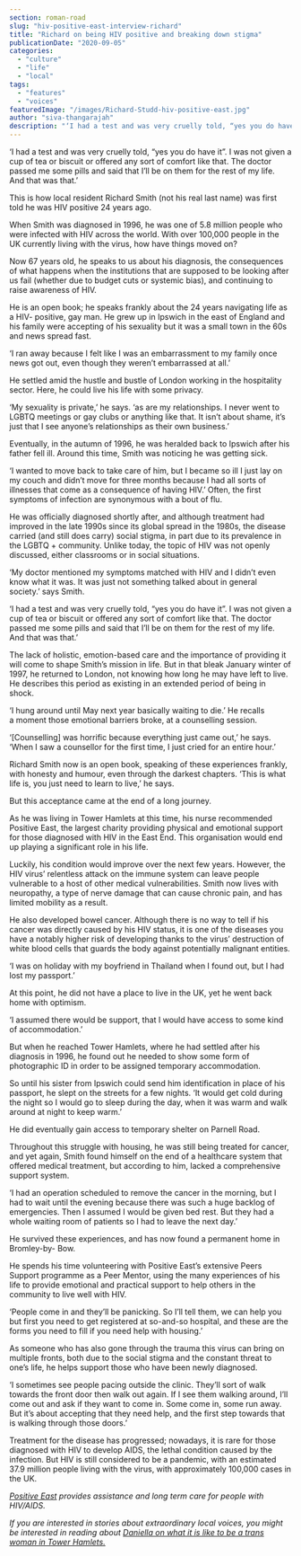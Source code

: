 ```yaml
---
section: roman-road
slug: "hiv-positive-east-interview-richard"
title: "Richard on being HIV positive and breaking down stigma"
publicationDate: "2020-09-05"
categories: 
  - "culture"
  - "life"
  - "local"
tags: 
  - "features"
  - "voices"
featuredImage: "/images/Richard-Studd-hiv-positive-east.jpg"
author: "siva-thangarajah"
description: "‘I had a test and was very cruelly told, “yes you do have it”. I was not given a cup of tea or biscuit or offered any sort of comfort like that. The doctor passed me some pills and said that I’ll be on them for the rest of my life. And that was that.’"
---
```


‘I had a test and was very cruelly told, “yes you do have it”. I was not given a cup of tea or biscuit or offered any sort of comfort like that. The doctor passed me some pills and said that I’ll be on them for the rest of my life. And that was that.’

This is how local resident Richard Smith (not his real last name) was first told he was HIV positive 24 years ago.

When Smith was diagnosed in 1996, he was one of 5.8 million people who were infected with HIV across the world. With over 100,000 people in the UK currently living with the virus, how have things moved on?

Now 67 years old, he speaks to us about his diagnosis, the consequences of what happens when the institutions that are supposed to be looking after us fail (whether due to budget cuts or systemic bias), and continuing to raise awareness of HIV.

He is an open book; he speaks frankly about the 24 years navigating life as a HIV- positive, gay man. He grew up in Ipswich in the east of England and his family were accepting of his sexuality but it was a small town in the 60s and news spread fast.

‘I ran away because I felt like I was an embarrassment to my family once news got out, even though they weren’t embarrassed at all.’

He settled amid the hustle and bustle of London working in the hospitality sector. Here, he could live his life with some privacy.

‘My sexuality is private,’ he says. ‘as are my relationships. I never went to LGBTQ meetings or gay clubs or anything like that. It isn’t about shame, it’s just that I see anyone’s relationships as their own business.’

Eventually, in the autumn of 1996, he was heralded back to Ipswich after his father fell ill. Around this time, Smith was noticing he was getting sick.

‘I wanted to move back to take care of him, but I became so ill I just lay on my couch and didn’t move for three months because I had all sorts of illnesses that come as a consequence of having HIV.’ Often, the first symptoms of infection are synonymous with a bout of flu.

He was officially diagnosed shortly after, and although treatment had improved in the late 1990s since its global spread in the 1980s, the disease carried (and still does carry) social stigma, in part due to its prevalence in the LGBTQ + community. Unlike today, the topic of HIV was not openly discussed, either classrooms or in social situations.

‘My doctor mentioned my symptoms matched with HIV and I didn’t even know what it was. It was just not something talked about in general society.’ says Smith.

‘I had a test and was very cruelly told, “yes you do have it”. I was not given a cup of tea or biscuit or offered any sort of comfort like that. The doctor passed me some pills and said that I’ll be on them for the rest of my life. And that was that.’

The lack of holistic, emotion-based care and the importance of providing it will come to shape Smith’s mission in life. But in that bleak January winter of 1997, he returned to London, not knowing how long he may have left to live. He describes this period as existing in an extended period of being in shock.

‘I hung around until May next year basically waiting to die.’ He recalls a moment those emotional barriers broke, at a counselling session.

‘\[Counselling\] was horrific because everything just came out,’ he says. ‘When I saw a counsellor for the first time, I just cried for an entire hour.’

Richard Smith now is an open book, speaking of these experiences frankly, with honesty and humour, even through the darkest chapters. ‘This is what life is, you just need to learn to live,’ he says.

But this acceptance came at the end of a long journey.

As he was living in Tower Hamlets at this time, his nurse recommended Positive East, the largest charity providing physical and emotional support for those diagnosed with HIV in the East End. This organisation would end up playing a significant role in his life.

Luckily, his condition would improve over the next few years. However, the HIV virus’ relentless attack on the immune system can leave people vulnerable to a host of other medical vulnerabilities. Smith now lives with neuropathy, a type of nerve damage that can cause chronic pain, and has limited mobility as a result.

He also developed bowel cancer. Although there is no way to tell if his cancer was directly caused by his HIV status, it is one of the diseases you have a notably higher risk of developing thanks to the virus’ destruction of white blood cells that guards the body against potentially malignant entities.

‘I was on holiday with my boyfriend in Thailand when I found out, but I had lost my passport.’

At this point, he did not have a place to live in the UK, yet he went back home with optimism.

‘I assumed there would be support, that I would have access to some kind of accommodation.’

But when he reached Tower Hamlets, where he had settled after his diagnosis in 1996, he found out he needed to show some form of photographic ID in order to be assigned temporary accommodation.

So until his sister from Ipswich could send him identification in place of his passport, he slept on the streets for a few nights. ‘It would get cold during the night so I would go to sleep during the day, when it was warm and walk around at night to keep warm.’

He did eventually gain access to temporary shelter on Parnell Road.

Throughout this struggle with housing, he was still being treated for cancer, and yet again, Smith found himself on the end of a healthcare system that offered medical treatment, but according to him, lacked a comprehensive support system.

‘I had an operation scheduled to remove the cancer in the morning, but I had to wait until the evening because there was such a huge backlog of emergencies. Then I assumed I would be given bed rest. But they had a whole waiting room of patients so I had to leave the next day.’

He survived these experiences, and has now found a permanent home in Bromley-by- Bow.

He spends his time volunteering with Positive East’s extensive Peers Support programme as a Peer Mentor, using the many experiences of his life to provide emotional and practical support to help others in the community to live well with HIV.

‘People come in and they’ll be panicking. So I’ll tell them, we can help you but first you need to get registered at so-and-so hospital, and these are the forms you need to fill if you need help with housing.’

As someone who has also gone through the trauma this virus can bring on multiple fronts, both due to the social stigma and the constant threat to one’s life, he helps support those who have been newly diagnosed.

‘I sometimes see people pacing outside the clinic. They’ll sort of walk towards the front door then walk out again. If I see them walking around, I’ll come out and ask if they want to come in. Some come in, some run away. But it’s about accepting that they need help, and the first step towards that is walking through those doors.’

Treatment for the disease has progressed; nowadays, it is rare for those diagnosed with HIV to develop AIDS, the lethal condition caused by the infection. But HIV is still considered to be a pandemic, with an estimated 37.9 million people living with the virus, with approximately 100,000 cases in the UK.

_[Positive East](https://www.positiveeast.org.uk) provides assistance and long term care for people with HIV/AIDS._

_If you are interested in stories about extraordinary local voices, you might be interested in reading about [Daniella on what it is like to be a trans woman in Tower Hamlets.](https://romanroadlondon.com/daniella-stuart-on-being-trans-woman/)_
